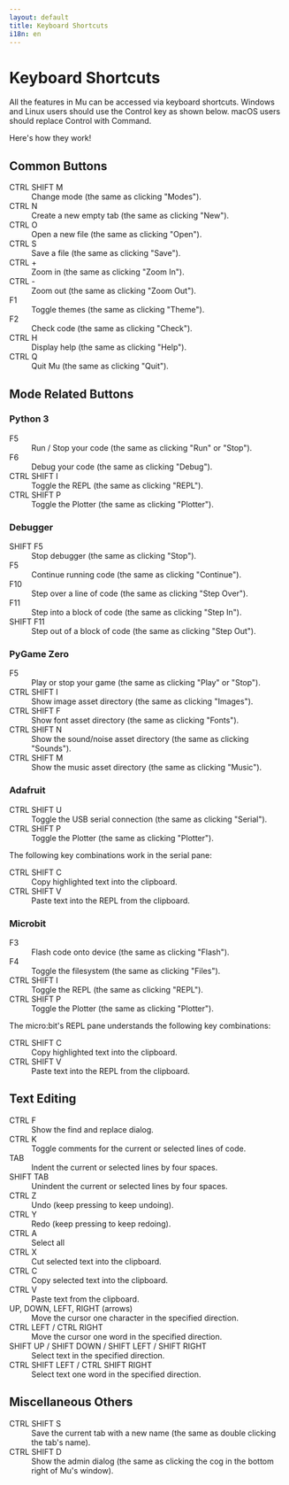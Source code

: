 ```yaml
---
layout: default
title: Keyboard Shortcuts 
i18n: en
---
```


# Keyboard Shortcuts 

All the features in Mu can be accessed via keyboard shortcuts. Windows and Linux
users should use the Control key as shown below.  macOS users should replace Control with Command.

Here's how they work!

## Common Buttons

<dl>
    <dt>CTRL SHIFT M</dt>
    <dd>Change mode (the same as clicking "Modes").</dd>
    <dt>CTRL N</dt>
    <dd>Create a new empty tab (the same as clicking "New").</dd>
    <dt>CTRL O</dt>
    <dd>Open a new file (the same as clicking "Open").</dd>
    <dt>CTRL S</dt>
    <dd>Save a file (the same as clicking "Save").</dd>
    <dt>CTRL +</dt>
    <dd>Zoom in (the same as clicking "Zoom In").</dd>
    <dt>CTRL -</dt>
    <dd>Zoom out (the same as clicking "Zoom Out").</dd>
    <dt>F1</dt>
    <dd>Toggle themes (the same as clicking "Theme").</dd>
    <dt>F2</dt>
    <dd>Check code (the same as clicking "Check").</dd>
    <dt>CTRL H</dt>
    <dd>Display help (the same as clicking "Help").</dd>
    <dt>CTRL Q</dt>
    <dd>Quit Mu (the same as clicking "Quit").</dd>
</dl>

## Mode Related Buttons

### Python 3

<dl>
    <dt>F5</dt>
    <dd>Run / Stop your code (the same as clicking "Run" or "Stop").</dd>
    <dt>F6</dt>
    <dd>Debug your code (the same as clicking "Debug").</dd>
    <dt>CTRL SHIFT I</dt>
    <dd>Toggle the REPL (the same as clicking "REPL").</dd>
    <dt>CTRL SHIFT P</dt>
    <dd>Toggle the Plotter (the same as clicking "Plotter").</dd>
</dl>

### Debugger

<dl>
    <dt>SHIFT F5</dt>
    <dd>Stop debugger (the same as clicking "Stop").</dd>
    <dt>F5</dt>
    <dd>Continue running code (the same as clicking "Continue").</dd>
    <dt>F10</dt>
    <dd>Step over a line of code (the same as clicking "Step Over").</dd>
    <dt>F11</dt>
    <dd>Step into a block of code (the same as clicking "Step In").</dd>
    <dt>SHIFT F11</dt>
    <dd>Step out of a block of code (the same as clicking "Step Out").</dd>
</dl>

### PyGame Zero 

<dl>
    <dt>F5</dt>
    <dd>Play or stop your game (the same as clicking "Play" or "Stop").</dd>
    <dt>CTRL SHIFT I</dt>
    <dd>Show image asset directory (the same as clicking "Images").</dd>
    <dt>CTRL SHIFT F</dt>
    <dd>Show font asset directory (the same as clicking "Fonts").</dd>
    <dt>CTRL SHIFT N</dt>
    <dd>Show the sound/noise asset directory (the same as clicking "Sounds").</dd>
    <dt>CTRL SHIFT M</dt>
    <dd>Show the music asset directory (the same as clicking "Music").</dd>
</dl>

### Adafruit 

<dl>
    <dt>CTRL SHIFT U</dt>
    <dd>Toggle the USB serial connection (the same as clicking "Serial").</dd>
    <dt>CTRL SHIFT P</dt>
    <dd>Toggle the Plotter (the same as clicking "Plotter").</dd>
</dl>

The following key combinations work in the serial pane:

<dl>
    <dt>CTRL SHIFT C</dt>
    <dd>Copy highlighted text into the clipboard.</dd>
    <dt>CTRL SHIFT V</dt>
    <dd>Paste text into the REPL from the clipboard.</dd>
</dl>

### Microbit 

<dl>
    <dt>F3</dt>
    <dd>Flash code onto device (the same as clicking "Flash").</dd>
    <dt>F4</dt>
    <dd>Toggle the filesystem (the same as clicking "Files").</dd>
    <dt>CTRL SHIFT I</dt>
    <dd>Toggle the REPL (the same as clicking "REPL").</dd>
    <dt>CTRL SHIFT P</dt>
    <dd>Toggle the Plotter (the same as clicking "Plotter").</dd>
</dl>

The micro:bit's REPL pane understands the following key combinations:

<dl>
    <dt>CTRL SHIFT C</dt>
    <dd>Copy highlighted text into the clipboard.</dd>
    <dt>CTRL SHIFT V</dt>
    <dd>Paste text into the REPL from the clipboard.</dd>
</dl>

## Text Editing

<dl>
    <dt>CTRL F</dt>
    <dd>Show the find and replace dialog.</dd>
    <dt>CTRL K</dt>
    <dd>Toggle comments for the current or selected lines of code.</dd>
    <dt>TAB</dt>
    <dd>Indent the current or selected lines by four spaces.</dd>
    <dt>SHIFT TAB</dt>
    <dd>Unindent the current or selected lines by four spaces.</dd>
    <dt>CTRL Z</dt>
    <dd>Undo (keep pressing to keep undoing).</dd>
    <dt>CTRL Y</dt>
    <dd>Redo (keep pressing to keep redoing).</dd>
    <dt>CTRL A</dt>
    <dd>Select all</dd>
    <dt>CTRL X</dt>
    <dd>Cut selected text into the clipboard.</dd>
    <dt>CTRL C</dt>
    <dd>Copy selected text into the clipboard.</dd>
    <dt>CTRL V</dt>
    <dd>Paste text from the clipboard.</dd>
    <dt>UP, DOWN, LEFT, RIGHT (arrows)</dt>
    <dd>Move the cursor one character in the specified direction.</dd>
    <dt>CTRL LEFT / CTRL RIGHT</dt>
    <dd>Move the cursor one word in the specified direction.</dd>
    <dt>SHIFT UP / SHIFT DOWN / SHIFT LEFT / SHIFT RIGHT</dt>
    <dd>Select text in the specified direction.</dd>
    <dt>CTRL SHIFT LEFT / CTRL SHIFT RIGHT</dt>
    <dd>Select text one word in the specified direction.</dd>
</dl>

## Miscellaneous Others

<dl>
    <dt>CTRL SHIFT S</dt>
    <dd>Save the current tab with a new name (the same as double clicking the
    tab's name).</dd>
    <dt>CTRL SHIFT D</dt>
    <dd>Show the admin dialog (the same as clicking the cog in the bottom right
    of Mu's window).</dd>
</dl>

